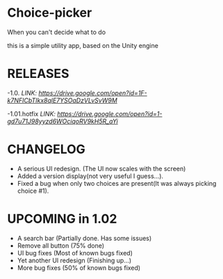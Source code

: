 # Choice-picker
When you can't decide what to do

this is a simple utility app, based on the Unity engine

# RELEASES
-1.0. *LINK: https://drive.google.com/open?id=1F-k7NFICbTIkx8qlE7YSOaDzVLvSvW9M*

-1.01.hotfix *LINK: https://drive.google.com/open?id=1-gd7u71J98yyzd6WOciqoRV9kH5R_aYi*

# CHANGELOG
- A serious UI redesign. (The UI now scales with the screen)
- Added a version display(not very useful I guess...).
- Fixed a bug when only two choices are present(It was always picking choice #1).

# UPCOMING in 1.02
- A search bar (Partially done. Has some issues)
- Remove all button (75% done)
- UI bug fixes (Most of known bugs fixed)
- Yet another UI redesign (Finishing up...)
- More bug fixes (50% of known bugs fixed)
